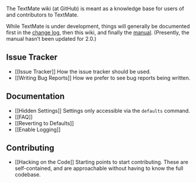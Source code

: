 The TextMate wiki (at GitHub) is meant as a knowledge base for users of and contributors to TextMate.

While TextMate is under development, things will generally be documented first in the [change log][], then this wiki, and finally the [manual][]. (Presently, the manual hasn’t been updated for 2.0.)

[change log]: https://github.com/textmate/textmate/blob/master/Applications/TextMate/about/Changes.md
[manual]: http://manual.macromates.com/en/

## Issue Tracker
*   [[Issue Tracker]]
	How the issue tracker should be used.
*   [[Writing Bug Reports]]
	How we prefer to see bug reports being written.

## Documentation
*   [[Hidden Settings]]
	Settings only accessible via the `defaults` command.
*   [[FAQ]]
*   [[Reverting to Defaults]]
*   [[Enable Logging]]

## Contributing
*   [[Hacking on the Code]]
	Starting points to start contributing. These are self-contained, and are approachable without having to know the full codebase.
